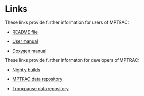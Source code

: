 # Links

These links provide further information for users of MPTRAC:

* [README file](https://github.com/slcs-jsc/mptrac/blob/master/README.md)

* [User manual](http://mptrac.readthedocs.io)

* [Doxygen manual](https://slcs-jsc.github.io/mptrac/doxygen)

These links provide further informaton for developers of MPTRAC:

* [Nightly builds](https://datapub.fz-juelich.de/slcs/mptrac/nightly_builds)

* [MPTRAC data repository](https://datapub.fz-juelich.de/slcs/mptrac)

* [Tropopause data repository](https://datapub.fz-juelich.de/slcs/tropopause)

